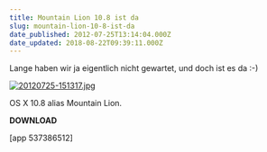 ```yaml
---
title: Mountain Lion 10.8 ist da
slug: mountain-lion-10-8-ist-da
date_published: 2012-07-25T13:14:04.000Z
date_updated: 2018-08-22T09:39:11.000Z
---
```


Lange haben wir ja eigentlich nicht gewartet, und doch ist es da :-)

[![20120725-151317.jpg](//picdump.thafaker.de/2012/07/20120725-151317.jpg)](http://picdump.thafaker.de/2012/07/20120725-151317.jpg)

OS X 10.8 alias Mountain Lion.

**DOWNLOAD**

[app 537386512]
